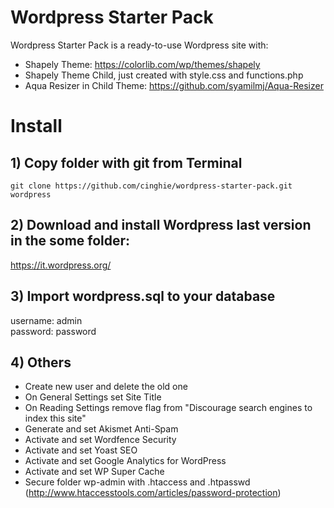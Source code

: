 # Wordpress Starter Pack
Wordpress Starter Pack is a ready-to-use Wordpress site with:

- Shapely Theme: https://colorlib.com/wp/themes/shapely
- Shapely Theme Child, just created with style.css and functions.php
- Aqua Resizer in Child Theme: https://github.com/syamilmj/Aqua-Resizer

# Install

## 1) Copy folder with git from Terminal

```
git clone https://github.com/cinghie/wordpress-starter-pack.git wordpress
```

## 2) Download and install Wordpress last version in the some folder:

https://it.wordpress.org/

## 3) Import wordpress.sql to your database

username: admin  
password: password

## 4) Others

 - Create new user and delete the old one  
 - On General Settings set Site Title  
 - On Reading Settings remove flag from "Discourage search engines to index this site"  
 - Generate and set Akismet Anti-Spam  
 - Activate and set Wordfence Security  
 - Activate and set Yoast SEO  
 - Activate and set Google Analytics for WordPress  
 - Activate and set WP Super Cache
 - Secure folder wp-admin with .htaccess and .htpasswd (http://www.htaccesstools.com/articles/password-protection)
